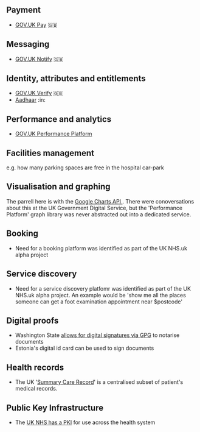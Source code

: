 <!-- TITLE: Government platforms -->
<!-- SUBTITLE: A list of Government Platforms -->


## Payment
* [GOV.UK Pay](https://www.payments.service.gov.uk) :gb:

## Messaging
* [GOV.UK Notify](https://www.notifications.service.gov.uk) :gb:

## Identity, attributes and entitlements
* [GOV.UK Verify](https://govuk-verify.cloudapps.digital) :gb:
* [Aadhaar](https://www.uidai.gov.in) :in: 

## Performance and analytics

* [GOV.UK Performance Platform](https://www.gov.uk/performance)


## Facilities management 

e.g. how many parking spaces are free in the hospital car-park

## Visualisation and graphing
The parrell here is with the [Google Charts API ](https://developers.google.com/chart/). There were conoversations about this at the UK Government Digital Service, but the 'Performance Platform' graph library was never abstracted out into a dedicated service.

## Booking

* Need for a booking platform was identified as part of the UK NHS.uk alpha project

## Service discovery
* Need for a service discovery platfomr was identified as part of the UK NHS.uk alpha project. An example would be 'show me all the places someone can get a foot examination appointment near $postcode'


## Digital proofs

* Washington State [allows for digital signatures via GPG](https://lists.gnupg.org/pipermail/gnupg-users/2018-September/060987.html) to notarise documents
* Estonia's digital id card can be used to sign documents

## Health records

* The UK '[Summary Care Record](https://en.wikipedia.org/wiki/Summary_Care_Record?wprov=sfti1)' is a centralised subset of patient's medical records.

## Public Key Infrastructure

* The [UK NHS has a PKI](https://digital.nhs.uk/services/data-and-cyber-security-protecting-information-and-data-in-health-and-care/cyber-and-data-security-policy-and-good-practice-in-health-and-care/nhs-pki-certificate-information/nhs-pki-certificate-information) for use across the health system
